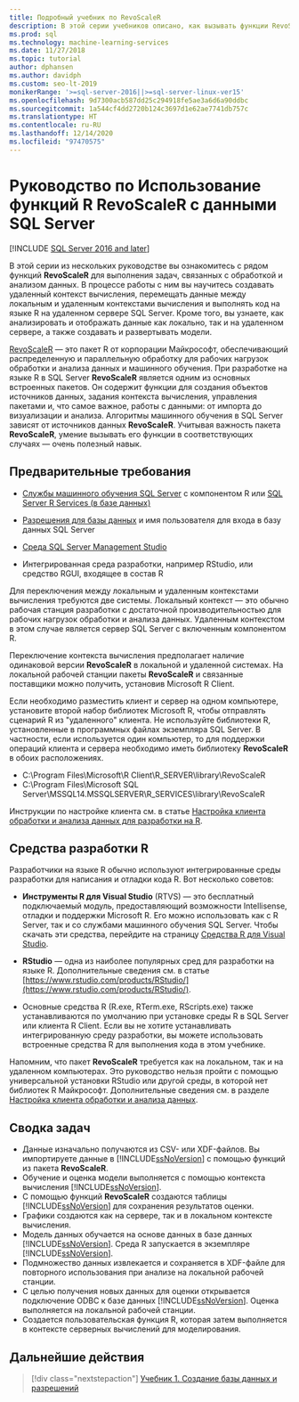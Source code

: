 ```yaml
---
title: Подробный учебник по RevoScaleR
description: В этой серии учебников описано, как вызывать функции RevoScaleR с помощью интеграции службы машинного обучения SQL Server со средой R.
ms.prod: sql
ms.technology: machine-learning-services
ms.date: 11/27/2018
ms.topic: tutorial
author: dphansen
ms.author: davidph
ms.custom: seo-lt-2019
monikerRange: '>=sql-server-2016||>=sql-server-linux-ver15'
ms.openlocfilehash: 9d7300acb587dd25c294918fe5ae3a6d6a90ddbc
ms.sourcegitcommit: 1a544cf4dd2720b124c3697d1e62ae7741db757c
ms.translationtype: HT
ms.contentlocale: ru-RU
ms.lasthandoff: 12/14/2020
ms.locfileid: "97470575"
---
```

# <a name="tutorial-use-revoscaler-r-functions-with-sql-server-data"></a>Руководство по Использование функций R RevoScaleR с данными SQL Server
[!INCLUDE [SQL Server 2016 and later](../../includes/applies-to-version/sqlserver2016.md)]

В этой серии из нескольких  руководстве вы ознакомитесь с рядом функций **RevoScaleR** для выполнения задач, связанных с обработкой и анализом данных. В процессе работы с ним вы научитесь создавать удаленный контекст вычисления, перемещать данные между локальным и удаленным контекстами вычисления и выполнять код на языке R на удаленном сервере SQL Server. Кроме того, вы узнаете, как анализировать и отображать данные как локально, так и на удаленном сервере, а также создавать и развертывать модели.

[RevoScaleR](/machine-learning-server/r-reference/revoscaler/revoscaler) — это пакет R от корпорации Майкрософт, обеспечивающий распределенную и параллельную обработку для рабочих нагрузок обработки и анализа данных и машинного обучения. При разработке на языке R в SQL Server **RevoScaleR** является одним из основных встроенных пакетов. Он содержит функции для создания объектов источников данных, задания контекста вычисления, управления пакетами и, что самое важное, работы с данными: от импорта до визуализации и анализа. Алгоритмы машинного обучения в SQL Server зависят от источников данных **RevoScaleR**. Учитывая важность пакета **RevoScaleR**, умение вызывать его функции в соответствующих случаях — очень полезный навык. 

## <a name="prerequisites"></a>Предварительные требования

+ [Службы машинного обучения SQL Server](../install/sql-machine-learning-services-windows-install.md) с компонентом R или [SQL Server R Services (в базе данных)](../install/sql-r-services-windows-install.md)
  
+ [Разрешения для базы данных](../security/user-permission.md) и имя пользователя для входа в базу данных SQL Server

+ [Среда SQL Server Management Studio](../../ssms/download-sql-server-management-studio-ssms.md)

+ Интегрированная среда разработки, например RStudio, или средство RGUI, входящее в состав R

Для переключения между локальным и удаленным контекстами вычисления требуются две системы. Локальный контекст — это обычно рабочая станция разработки с достаточной производительностью для рабочих нагрузок обработки и анализа данных. Удаленным контекстом в этом случае является сервер SQL Server с включенным компонентом R. 

Переключение контекста вычисления предполагает наличие одинаковой версии **RevoScaleR** в локальной и удаленной системах. На локальной рабочей станции пакеты **RevoScaleR** и связанные поставщики можно получить, установив Microsoft R Client.

Если необходимо разместить клиент и сервер на одном компьютере, установите второй набор библиотек Microsoft R, чтобы отправлять сценарий R из "удаленного" клиента. Не используйте библиотеки R, установленные в программных файлах экземпляра SQL Server. В частности, если используется один компьютер, то для поддержки операций клиента и сервера необходимо иметь библиотеку **RevoScaleR** в обоих расположениях.

+ C:\Program Files\Microsoft\R Client\R_SERVER\library\RevoScaleR 
+ C:\Program Files\Microsoft SQL Server\MSSQL14.MSSQLSERVER\R_SERVICES\library\RevoScaleR

Инструкции по настройке клиента см. в статье [Настройка клиента обработки и анализа данных для разработки на R](../r/set-up-a-data-science-client.md).


## <a name="r-development-tools"></a>Средства разработки R

Разработчики на языке R обычно используют интегрированные среды разработки для написания и отладки кода R. Вот несколько советов:

- **Инструменты R для Visual Studio** (RTVS) — это бесплатный подключаемый модуль, предоставляющий возможности Intellisense, отладки и поддержки Microsoft R. Его можно использовать как с R Server, так и со службами машинного обучения SQL Server. Чтобы скачать эти средства, перейдите на страницу [Средства R для Visual Studio](https://marketplace.visualstudio.com/items?itemName=MikhailArkhipov007.RTVS2019).

- **RStudio** — одна из наиболее популярных сред для разработки на языке R. Дополнительные сведения см. в статье [https://www.rstudio.com/products/RStudio/](https://www.rstudio.com/products/RStudio/).

- Основные средства R (R.exe, RTerm.exe, RScripts.exe) также устанавливаются по умолчанию при установке среды R в SQL Server или клиента R Client. Если вы не хотите устанавливать интегрированную среду разработки, вы можете использовать встроенные средства R для выполнения кода в этом учебнике.

Напомним, что пакет **RevoScaleR** требуется как на локальном, так и на удаленном компьютерах. Это руководство нельзя пройти с помощью универсальной установки RStudio или другой среды, в которой нет библиотек R Майкрософт. Дополнительные сведения см. в разделе [Настройка клиента обработки и анализа данных](../r/set-up-a-data-science-client.md).

## <a name="summary-of-tasks"></a>Сводка задач

+ Данные изначально получаются из CSV- или XDF-файлов. Вы импортируете данные в [!INCLUDE[ssNoVersion](../../includes/ssnoversion-md.md)] с помощью функций из пакета **RevoScaleR**.
+ Обучение и оценка модели выполняется с помощью контекста вычисления [!INCLUDE[ssNoVersion](../../includes/ssnoversion-md.md)]. 
+ С помощью функций **RevoScaleR** создаются таблицы [!INCLUDE[ssNoVersion](../../includes/ssnoversion-md.md)] для сохранения результатов оценки.
+ Графики создаются как на сервере, так и в локальном контексте вычисления.
+ Модель данных обучается на основе данных в базе данных [!INCLUDE[ssNoVersion](../../includes/ssnoversion-md.md)]. Среда R запускается в экземпляре [!INCLUDE[ssNoVersion](../../includes/ssnoversion-md.md)].
+ Подмножество данных извлекается и сохраняется в XDF-файле для повторного использования при анализе на локальной рабочей станции.
+ С целью получения новых данных для оценки открывается подключение ODBC к базе данных [!INCLUDE[ssNoVersion](../../includes/ssnoversion-md.md)]. Оценка выполняется на локальной рабочей станции.
+ Создается пользовательская функция R, которая затем выполняется в контексте серверных вычислений для моделирования.

## <a name="next-steps"></a>Дальнейшие действия

> [!div class="nextstepaction"]
> [Учебник 1. Создание базы данных и разрешений](deepdive-work-with-sql-server-data-using-r.md)